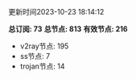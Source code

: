 更新时间2023-10-23 18:14:12

**总订阅: 73**
**总节点: 813**
**有效节点: 216**
- v2ray节点: 195
- ss节点: 7
- trojan节点: 14
